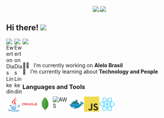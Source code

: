 <p align="center">
  <a href="https://github.com/anuraghazra/github-readme-stats">
    <img
      align="center"
      src="https://github-readme-stats.vercel.app/api/top-langs/?username=ewertondias&layout=compact&theme=dark"
    />
  </a>
  <a href="https://github.com/anuraghazra/github-readme-stats">
    <img
      align="center"
      height="165"
      src="https://github-readme-stats.vercel.app/api?username=ewertondias&count_private=true&theme=dark&show_icons=true&custom_title=Ewerton%20Github%20Status&hide=issues"
    />
  </a>
</p>

## Hi there! <img src="https://raw.githubusercontent.com/iampavangandhi/iampavangandhi/master/gifs/Hi.gif" width="30px">

<a href="https://www.linkedin.com/in/ewertondsdias">
  <img align="left" alt="Ewerton Dias Linkedin" width="22px" src="https://raw.githubusercontent.com/peterthehan/peterthehan/master/assets/linkedin.svg" />
</a>

<a href="https://www.linkedin.com/in/ewertondsdias">
  <img align="left" alt="Ewerton Dias Linkedin" width="22px" src="https://raw.githubusercontent.com/peterthehan/peterthehan/master/assets/linkedin.svg" />
</a>

![](https://visitor-badge.glitch.me/badge?page_id=ewertondias)

<br />

:technologist: &nbsp; I’m currently working on **Alelo Brasil**
<br />
:open_book: &nbsp; I’m currently learning about **Technology and People**

<!--
**ewertondias/ewertondias** is a ✨ _special_ ✨ repository because its `README.md` (this file) appears on your GitHub profile.

Here are some ideas to get you started:

- 🔭 I’m currently working on ...
- 🌱 I’m currently learning ...
- 👯 I’m looking to collaborate on ...
- 🤔 I’m looking for help with ...
- 💬 Ask me about ...
- 📫 How to reach me: ...
- 😄 Pronouns: ...
- ⚡ Fun fact: ...
-->

### Languages and Tools
<a href="https://www.java.com/">
  <img align="left" alt="Java" width="42px" src="https://raw.githubusercontent.com/devicons/devicon/master/icons/java/java-original.svg" />
</a>

<a href="https://www.oracle.com/">
  <img align="left" alt="Oracle" width="42px" src="https://raw.githubusercontent.com/devicons/devicon/master/icons/oracle/oracle-original.svg" />
</a>

<a href="https://www.mongodb.com/">
  <img align="left" alt="MongoDB" width="42px" src="https://raw.githubusercontent.com/devicons/devicon/master/icons/mongodb/mongodb-original.svg" />
</a>

<a href="https://aws.amazon.com">
  <img align="left" alt="AWS" width="42px" src="https://raw.githubusercontent.com/devicons/devicon/master/icons/amazonwebservices/amazonwebservices-      original.svg" />
</a>

<a href="https://www.docker.com/">
  <img align="left" alt="AWS" width="42px" src="https://raw.githubusercontent.com/devicons/devicon/master/icons/docker/docker-original.svg" />
</a>

<a href="https://developer.mozilla.org/en-US/docs/Web/JavaScript">
  <img align="left" alt="AWS" width="42px" src="https://raw.githubusercontent.com/devicons/devicon/master/icons/javascript/javascript-original.svg" />
</a>

<a href="https://reactjs.org/">
  <img align="left" alt="AWS" width="42px" src="https://raw.githubusercontent.com/devicons/devicon/master/icons/react/react-original.svg" />
</a>

